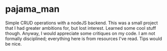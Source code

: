 # pajama_man
Simple CRUD operations with a nodeJS backend.
This was a small project that I had greater ambitions for, but lost interest.
Learned some cool stuff though. Anyway, I would appreciate some critiques on my code.
I am not formally disciplined; everything here is from resources I've read.
Tips would be nice.
